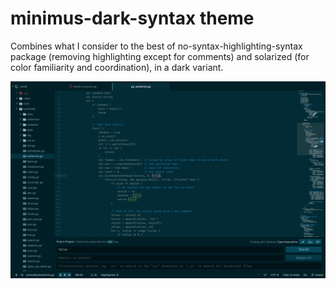 # minimus-dark-syntax theme

Combines what I consider to the best of no-syntax-highlighting-syntax package (removing highlighting except for comments) and solarized (for color familiarity and coordination), in a dark variant.

![Screenshot](screencap_dark.png)
